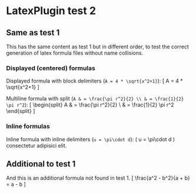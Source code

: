 # LatexPlugin test 2

## Same as test 1

This has the same content as test 1 but in different order, to test the correct
generation of latex formula files without name collisions.

### Displayed (centered) formulas

Displayed formula with block delimiters (`A = 4 * \sqrt{x^2+1}`):
\[
A = 4 * \sqrt{x^2+1}
\]

Multiline formula with split (`A & = \frac{\pi r^2}{2} \\ & = \frac{1}{2} \pi r^2`):
\[
\begin{split}
A & = \frac{\pi r^2}{2} \\
  & = \frac{1}{2} \pi r^2
\end{split}
\]

### Inline formulas

Inline formula with inline delimiters (`u = \pi\cdot d`): \( u = \pi\cdot d \) consectetur adipisici elit.


## Additional to test 1

And this is an additional formula not found in test 1.
\[
\frac{a^2 - b^2}{a + b} = a - b
\]